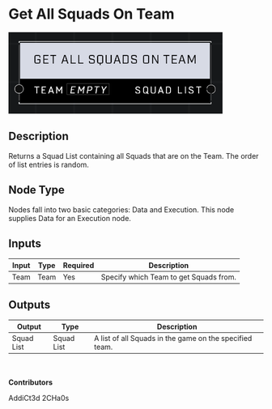 # Get All Squads On Team
![alt text](../../../.gitbook/assets/get-all-squads-on-team.png)
## Description
Returns a Squad List containing all Squads that are on the Team. The order of list entries is random. 

## Node Type
Nodes fall into two basic categories: Data and Execution. This node supplies Data for an Execution node.

## Inputs
| Input            | Type             | Required | Description												    |
|------------------|------------------|----------|--------------------------------------------------------------|
| Team | Team | Yes | Specify which Team to get Squads from. |

## Outputs
| Output           | Type             | Description												     |
|------------------|------------------|--------------------------------------------------------------|
| Squad List | Squad List | A list of all Squads in the game on the specified team. |

\
\
**Contributors**

AddiCt3d 2CHa0s